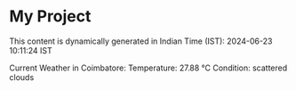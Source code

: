 # My Project

This content is dynamically generated in Indian Time (IST): 2024-06-23 10:11:24 IST


Current Weather in Coimbatore:
Temperature: 27.88 °C
Condition: scattered clouds
